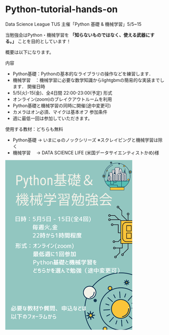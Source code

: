 # Python-tutorial-hands-on
Data Science League TUS 主催「Python 基礎 &amp; 機械学習」5/5~15

当勉強会はPython・機械学習を
**「知らないものではなく、使える武器にする。」**
ことを目的としています！

概要は以下になります。

内容
- Python基礎：Pythonの基本的なライブラリの操作などを練習します．
- 機械学習　：機械学習に必要な数学知識からlightgbmの簡易的な実装までします．
開催日時
- 5/5(火)-15(金)、全4日間 22:00-23:00(予定)
形式
- オンライン(zoom)のブレイクアウトルームを利用
- Python基礎と機械学習の同時に開催(途中変更可)
- カメラはオン必須、マイクは基本オフ
参加条件
- 週に最低一回は参加していただきます。

使用する教材：どちらも無料
- Python基礎 -> いまにゅのノックシリーズ ※スクレイピングと機械学習は除く
- 機械学習　 -> DATA SCIENCE LIFE (米国データサイエンティストかめ)様

<img src="https://github.com/Data-Science-League/Python-tutorial-hands-on/blob/main/Python基礎.png" width="400" />
